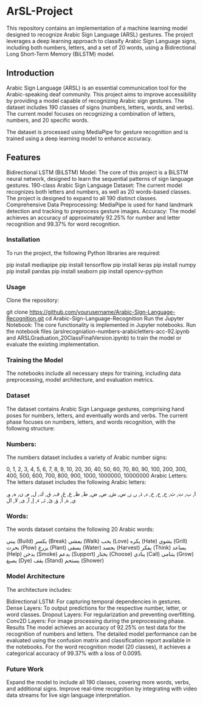 # ArSL-Project
This repository contains an implementation of a machine learning model designed to recognize Arabic Sign Language (ARSL) gestures. The project leverages a deep learning approach to classify Arabic Sign Language signs, including both numbers, letters, and a set of 20 words, using a Bidirectional Long Short-Term Memory (BiLSTM) model.

## Introduction
Arabic Sign Language (ARSL) is an essential communication tool for the Arabic-speaking deaf community. This project aims to improve accessibility by providing a model capable of recognizing Arabic sign gestures. The dataset includes 190 classes of signs (numbers, letters, words, and verbs). The current model focuses on recognizing a combination of letters, numbers, and 20 specific words.

The dataset is processed using MediaPipe for gesture recognition and is trained using a deep learning model to enhance accuracy.

## Features
Bidirectional LSTM (BiLSTM) Model: The core of this project is a BiLSTM neural network, designed to learn the sequential patterns of sign language gestures.
190-class Arabic Sign Language Dataset: The current model recognizes both letters and numbers, as well as 20 words-based classes. The project is designed to expand to all 190 distinct classes.
Comprehensive Data Preprocessing: MediaPipe is used for hand landmark detection and tracking to preprocess gesture images.
Accuracy: The model achieves an accuracy of approximately 92.25% for number and letter recognition and 99.37% for word recognition.

### Installation
To run the project, the following Python libraries are required:

pip install mediapipe
pip install tensorflow
pip install keras
pip install numpy
pip install pandas
pip install seaborn
pip install opencv-python

### Usage
Clone the repository:

git clone https://github.com/yourusername/Arabic-Sign-Language-Recognition.git
cd Arabic-Sign-Language-Recognition
Run the Jupyter Notebook: The core functionality is implemented in Jupyter notebooks. Run the notebook files (arslrecogniation-numbers-arabicletters-acc-92.ipynb and ARSLGraduation_20ClassFinalVersion.ipynb) to train the model or evaluate the existing implementation.

### Training the Model
The notebooks include all necessary steps for training, including data preprocessing, model architecture, and evaluation metrics.

### Dataset
The dataset contains Arabic Sign Language gestures, comprising hand poses for numbers, letters, and eventually words and verbs. The current phase focuses on numbers, letters, and words recognition, with the following structure:

### Numbers:
The numbers dataset includes a variety of Arabic number signs:

0, 1, 2, 3, 4, 5, 6, 7, 8, 9, 10, 20, 30, 40, 50, 60, 70, 80, 90, 100, 200, 300, 400, 500, 600, 700, 800, 900, 1000, 1000000, 10000000
Arabic Letters:
The letters dataset includes the following Arabic letters:

ا, ب, ت, ث, ج, ح, خ, د, ذ, ر, ز, س, ش, ص, ض, ط, ظ, ع, غ, ف, ق, ك, ل, م, ن, ه, و, ي, ة, أ, ؤ, ئ, ئـ, ء, إ, آ, ى, لا, ال
### Words:
The words dataset contains the following 20 Arabic words:

يبني (Build)
يكسر (Break)
يمشي (Walk)
يحب (Love)
يكره (Hate)
يشوي (Grill)
يحرث (Plow)
يزرع (Plant)
يسقي (Water)
يحصد (Harvest)
يفكر (Think)
يساعد (Help)
يدخن (Smoke)
يدعم (Support)
يختار (Choose)
ينادي (Call)
يتنامى (Grow)
يصبغ (Dye)
يقف (Stand)
يستحم (Shower)
### Model Architecture
The architecture includes:

Bidirectional LSTM: For capturing temporal dependencies in gestures.
Dense Layers: To output predictions for the respective number, letter, or word classes.
Dropout Layers: For regularization and preventing overfitting.
Conv2D Layers: For image processing during the preprocessing phase.
Results
The model achieves an accuracy of 92.25% on test data for the recognition of numbers and letters. The detailed model performance can be evaluated using the confusion matrix and classification report available in the notebooks.
For the word recognition model (20 classes), it achieves a categorical accuracy of 99.37% with a loss of 0.0095.

### Future Work
Expand the model to include all 190 classes, covering more words, verbs, and additional signs.
Improve real-time recognition by integrating with video data streams for live sign language interpretation.
